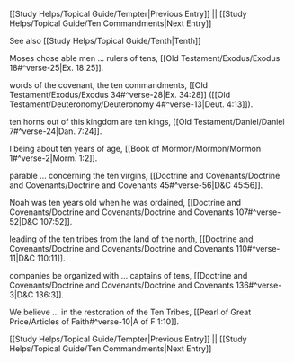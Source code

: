 [[Study Helps/Topical Guide/Tempter|Previous Entry]]  ||  [[Study Helps/Topical Guide/Ten Commandments|Next Entry]]

 See also [[Study Helps/Topical Guide/Tenth|Tenth]]

 Moses chose able men ... rulers of tens, [[Old Testament/Exodus/Exodus 18#^verse-25|Ex. 18:25]].

 words of the covenant, the ten commandments, [[Old Testament/Exodus/Exodus 34#^verse-28|Ex. 34:28]] ([[Old Testament/Deuteronomy/Deuteronomy 4#^verse-13|Deut. 4:13]]).

 ten horns out of this kingdom are ten kings, [[Old Testament/Daniel/Daniel 7#^verse-24|Dan. 7:24]].

 I being about ten years of age, [[Book of Mormon/Mormon/Mormon 1#^verse-2|Morm. 1:2]].

 parable ... concerning the ten virgins, [[Doctrine and Covenants/Doctrine and Covenants/Doctrine and Covenants 45#^verse-56|D&C 45:56]].

 Noah was ten years old when he was ordained, [[Doctrine and Covenants/Doctrine and Covenants/Doctrine and Covenants 107#^verse-52|D&C 107:52]].

 leading of the ten tribes from the land of the north, [[Doctrine and Covenants/Doctrine and Covenants/Doctrine and Covenants 110#^verse-11|D&C 110:11]].

 companies be organized with ... captains of tens, [[Doctrine and Covenants/Doctrine and Covenants/Doctrine and Covenants 136#^verse-3|D&C 136:3]].

 We believe ... in the restoration of the Ten Tribes, [[Pearl of Great Price/Articles of Faith#^verse-10|A of F 1:10]].

[[Study Helps/Topical Guide/Tempter|Previous Entry]]  ||  [[Study Helps/Topical Guide/Ten Commandments|Next Entry]]